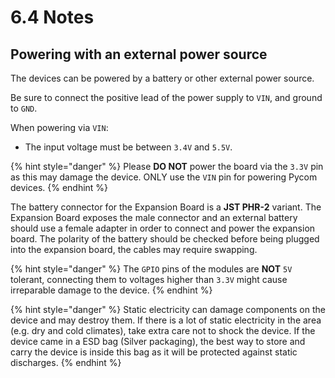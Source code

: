 # 6.4 Notes

## Powering with an external power source

The devices can be powered by a battery or other external power source.

Be sure to connect the positive lead of the power supply to `VIN`, and ground to `GND`.

When powering via `VIN`:

* The input voltage must be between `3.4V` and `5.5V`.

{% hint style="danger" %}
Please **DO NOT** power the board via the `3.3V` pin as this may damage the device. ONLY use the `VIN` pin for powering Pycom devices.
{% endhint %}

The battery connector for the Expansion Board is a **JST PHR-2** variant. The Expansion Board exposes the male connector and an external battery should use a female adapter in order to connect and power the expansion board. The polarity of the battery should be checked before being plugged into the expansion board, the cables may require swapping.

{% hint style="danger" %}
The `GPIO` pins of the modules are **NOT** `5V` tolerant, connecting them to voltages higher than `3.3V` might cause irreparable damage to the device.
{% endhint %}

{% hint style="danger" %}
Static electricity can damage components on the device and may destroy them. If there is a lot of static electricity in the area \(e.g. dry and cold climates\), take extra care not to shock the device. If the device came in a ESD bag \(Silver packaging\), the best way to store and carry the device is inside this bag as it will be protected against static discharges.
{% endhint %}

